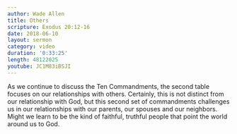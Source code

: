```yaml
---
author: Wade Allen
title: Others
scripture: Exodus 20:12-16
date: 2018-06-10
layout: sermon
category: video
duration: '0:33:25' 
length: 48122025
youtube: JC1M83iBSJI
---
```


As we continue to discuss the Ten Commandments, the second table focuses on our relationships with others. Certainly, this is not distinct from our relationship with God, but this second set of commandments challenges us in our relationships with our parents, our spouses and our neighbors. Might we learn to be the kind of faithful, truthful people that point the world around us to God.

